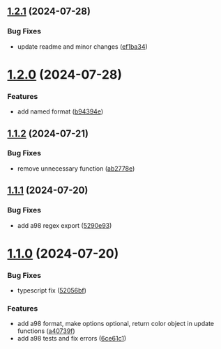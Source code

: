 ## [1.2.1](https://github.com/jeronimoek/color-translate/compare/v1.2.0...v1.2.1) (2024-07-28)


### Bug Fixes

* update readme and minor changes ([ef1ba34](https://github.com/jeronimoek/color-translate/commit/ef1ba34796a96c79ec88020cbf25f10208c9551f))



# [1.2.0](https://github.com/jeronimoek/color-translate/compare/v1.1.2...v1.2.0) (2024-07-28)


### Features

* add named format ([b94394e](https://github.com/jeronimoek/color-translate/commit/b94394e3be580c9b88947c2ffe9a34c34fefb9f4))



## [1.1.2](https://github.com/jeronimoek/color-translate/compare/v1.1.1...v1.1.2) (2024-07-21)


### Bug Fixes

* remove unnecessary function ([ab2778e](https://github.com/jeronimoek/color-translate/commit/ab2778e08aeddfe6522b132b1a48994f74800c34))



## [1.1.1](https://github.com/jeronimoek/color-translate/compare/v1.1.0...v1.1.1) (2024-07-20)


### Bug Fixes

* add a98 regex export ([5290e93](https://github.com/jeronimoek/color-translate/commit/5290e9334ad9fbe52def5d8f2f58098c7c109f47))



# [1.1.0](https://github.com/jeronimoek/color-translate/compare/v0.5.1...v1.1.0) (2024-07-20)


### Bug Fixes

* typescript fix ([52056bf](https://github.com/jeronimoek/color-translate/commit/52056bfa8cc682164c018a000b000076f582def4))


### Features

* add a98 format, make options optional, return color object in update functions ([a40739f](https://github.com/jeronimoek/color-translate/commit/a40739f1fa59f6230c4d243170ad414a4b0f4555))
* add a98 tests and fix errors ([6ce61c1](https://github.com/jeronimoek/color-translate/commit/6ce61c1340d7772abf90717e28635ed054ab12f2))




